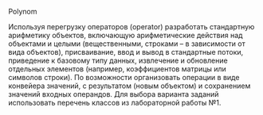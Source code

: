 Polynom

Используя перегрузку операторов (operator) разработать стандартную арифметику объектов, включающую арифметические действия над объектами и целыми (вещественными, строками – в зависимости от вида объектов), присваивание, ввод и вывод в стандартные потоки, приведение к базовому типу данных, извлечение и обновление отдельных элементов (например, коэффициентов матрицы или символов строки). По возможности организовать операции в виде конвейера значений, с результатом (новым объектом) и сохранением значений входных операндов. Для выбора варианта заданий использовать перечень классов из лабораторной работы №1.
